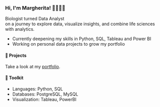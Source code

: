 ### Hi, I'm Margherita! 🙆🏻‍♀️✨

Biologist turned Data Analyst \
on a journey to explore data, visualize insights, and combine life sciences with analytics.

- Currently deepening my skills in Python, SQL, Tableau and Power BI
- Working on personal data projects to grow my portfolio

#### 🌸  Projects

Take a look at my [portfolio](https://github.com/m-carbon-m/my_portfolio/main/README.md).

#### 🌷 Toolkit

- Languages: Python, SQL
- Databases: PostgreSQL, MySQL
- Visualization: Tableau, PowerBI
